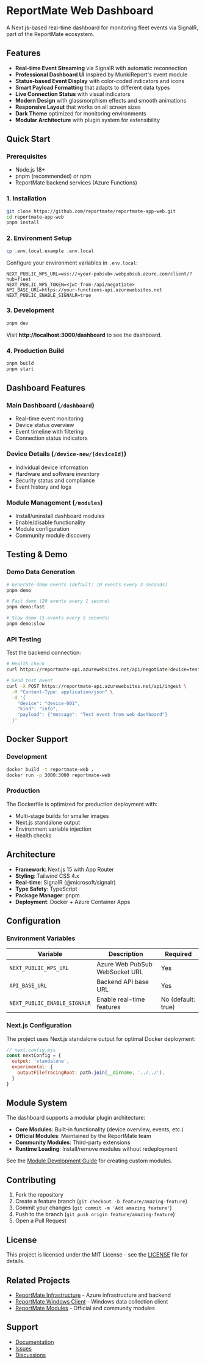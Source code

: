 # ReportMate Web Dashboard

A Next.js-based real-time dashboard for monitoring fleet events via SignalR, part of the ReportMate ecosystem.

## Features

- **Real-time Event Streaming** via SignalR with automatic reconnection
- **Professional Dashboard UI** inspired by MunkiReport's event module
- **Status-based Event Display** with color-coded indicators and icons
- **Smart Payload Formatting** that adapts to different data types
- **Live Connection Status** with visual indicators
- **Modern Design** with glassmorphism effects and smooth animations
- **Responsive Layout** that works on all screen sizes
- **Dark Theme** optimized for monitoring environments
- **Modular Architecture** with plugin system for extensibility

## Quick Start

### Prerequisites

- Node.js 18+
- pnpm (recommended) or npm
- ReportMate backend services (Azure Functions)

### 1. Installation

```bash
git clone https://github.com/reportmate/reportmate-app-web.git
cd reportmate-app-web
pnpm install
```

### 2. Environment Setup

```bash
cp .env.local.example .env.local
```

Configure your environment variables in `.env.local`:

```env
NEXT_PUBLIC_WPS_URL=wss://<your-pubsub>.webpubsub.azure.com/client/?hub=fleet
NEXT_PUBLIC_WPS_TOKEN=<jwt-from-/api/negotiate>
API_BASE_URL=https://your-functions-api.azurewebsites.net
NEXT_PUBLIC_ENABLE_SIGNALR=true
```

### 3. Development

```bash
pnpm dev
```

Visit **http://localhost:3000/dashboard** to see the dashboard.

### 4. Production Build

```bash
pnpm build
pnpm start
```

## Dashboard Features

### Main Dashboard (`/dashboard`)
- Real-time event monitoring
- Device status overview
- Event timeline with filtering
- Connection status indicators

### Device Details (`/device-new/[deviceId]`)
- Individual device information
- Hardware and software inventory
- Security status and compliance
- Event history and logs

### Module Management (`/modules`)
- Install/uninstall dashboard modules
- Enable/disable functionality
- Module configuration
- Community module discovery

## Testing & Demo

### Demo Data Generation

```bash
# Generate demo events (default: 10 events every 3 seconds)
pnpm demo

# Fast demo (20 events every 1 second)
pnpm demo:fast

# Slow demo (5 events every 5 seconds)  
pnpm demo:slow
```

### API Testing

Test the backend connection:

```bash
# Health check
curl https://reportmate-api.azurewebsites.net/api/negotiate?device=test-device

# Send test event
curl -X POST https://reportmate-api.azurewebsites.net/api/ingest \
  -H "Content-Type: application/json" \
  -d '{
    "device": "device-001",
    "kind": "info",
    "payload": {"message": "Test event from web dashboard"}
  }'
```

## Docker Support

### Development

```bash
docker build -t reportmate-web .
docker run -p 3000:3000 reportmate-web
```

### Production

The Dockerfile is optimized for production deployment with:
- Multi-stage builds for smaller images
- Next.js standalone output
- Environment variable injection
- Health checks

## Architecture

- **Framework**: Next.js 15 with App Router
- **Styling**: Tailwind CSS 4.x
- **Real-time**: SignalR (@microsoft/signalr)
- **Type Safety**: TypeScript
- **Package Manager**: pnpm
- **Deployment**: Docker + Azure Container Apps

## Configuration

### Environment Variables

| Variable | Description | Required |
|----------|-------------|----------|
| `NEXT_PUBLIC_WPS_URL` | Azure Web PubSub WebSocket URL | Yes |
| `API_BASE_URL` | Backend API base URL | Yes |
| `NEXT_PUBLIC_ENABLE_SIGNALR` | Enable real-time features | No (default: true) |

### Next.js Configuration

The project uses Next.js standalone output for optimal Docker deployment:

```javascript
// next.config.mjs
const nextConfig = {
  output: 'standalone',
  experimental: {
    outputFileTracingRoot: path.join(__dirname, '../../'),
  }
}
```

## Module System

The dashboard supports a modular plugin architecture:

- **Core Modules**: Built-in functionality (device overview, events, etc.)
- **Official Modules**: Maintained by the ReportMate team
- **Community Modules**: Third-party extensions
- **Runtime Loading**: Install/remove modules without redeployment

See the [Module Development Guide](docs/modules.md) for creating custom modules.

## Contributing

1. Fork the repository
2. Create a feature branch (`git checkout -b feature/amazing-feature`)
3. Commit your changes (`git commit -m 'Add amazing feature'`)
4. Push to the branch (`git push origin feature/amazing-feature`)
5. Open a Pull Request

## License

This project is licensed under the MIT License - see the [LICENSE](LICENSE) file for details.

## Related Projects

- [ReportMate Infrastructure](https://github.com/reportmate/reportmate-infra-azure) - Azure infrastructure and backend
- [ReportMate Windows Client](https://github.com/reportmate/reportmate-client-win) - Windows data collection client
- [ReportMate Modules](https://github.com/reportmate) - Official and community modules

## Support

- [Documentation](https://docs.reportmate.io)
- [Issues](https://github.com/reportmate/reportmate-app-web/issues)
- [Discussions](https://github.com/reportmate/reportmate-app-web/discussions)

